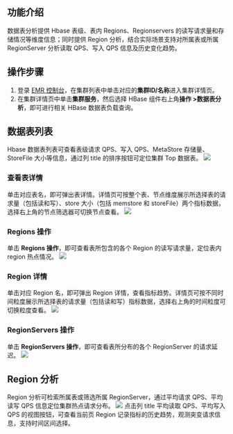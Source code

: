 ## 功能介绍
数据表分析提供 Hbase 表级、表内 Regions、Regionservers 的读写请求量和存储情况等维度信息；同时提供 Region 分析，结合实际场景支持对所属表或所属 RegionServer 分析读取 QPS、写入 QPS 信息及历史变化趋势。

## 操作步骤
1. 登录 [EMR 控制台](https://console.cloud.tencent.com/emr)，在集群列表中单击对应的**集群ID/名称**进入集群详情页。
2. 在集群详情页中单击**集群服务**，然后选择 HBase 组件右上角**操作 >数据表分析**，即可进行相关 HBase 数据表负载查询。

## 数据表列表
Hbase 数据表列表可查看表级请求 QPS、写入 QPS、MetaStore 存储量、StoreFile 大小等信息，通过列 title 的排序按钮可定位集群 Top 数据表。
![](https://staticintl.cloudcachetci.com/yehe/backend-news/8eaP605_%E5%9B%BD%E9%99%851.png)

### 查看表详情
单击对应表名，即可弹出表详情。详情页可按整个表、节点维度展示所选择表的请求量（包括读和写）、store 大小（包括 memstore 和 storeFile）两个指标数据，选择右上角的节点筛选器可切换节点查看。
![](https://staticintl.cloudcachetci.com/yehe/backend-news/DvIx551_%E5%9B%BD%E9%99%852.png)

### Regions 操作
单击 **Regions 操作**，即可查看表所包含的各个 Region 的读写请求量，定位表内 region 热点情况。
![](https://staticintl.cloudcachetci.com/yehe/backend-news/IRTT895_%E5%9B%BD%E9%99%853.png)

### Region 详情
单击对应 Region 名，即可弹出 Region 详情，查看指标趋势。详情页可按不同时间粒度展示所选择表的请求量（包括读和写）指标数据，选择右上角的时间粒度可切换粒度查看。
![](https://staticintl.cloudcachetci.com/yehe/backend-news/WiUR800_%E5%9B%BD%E9%99%854.png)

### RegionServers 操作
单击 **RegionServers 操作**，即可查看表所分布的各个 RegionServer 的请求延迟。
![](https://staticintl.cloudcachetci.com/yehe/backend-news/mv8U638_%E5%9B%BD%E9%99%85%E7%AB%995.png)
## Region 分析
Region 分析可检索所属表或筛选所属 RegionServer，通过平均请求 QPS、平均读写 QPS 信息定位集群热点请求分布。
![](https://staticintl.cloudcachetci.com/yehe/backend-news/5dI2042_%E5%9B%BD%E9%99%856.png)
点击列 title 平均读取 QPS、平均写入 QPS 的视图按钮，可查看当前页 Region 记录指标的历史趋势，观测突变请求信息，支持时间区间选择。
